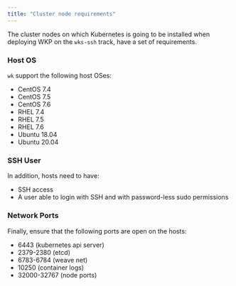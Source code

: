 ```yaml
---
title: "Cluster node requirements"
---
```


The cluster nodes on which Kubernetes is going to be installed when deploying WKP on the `wks-ssh` track,
have a set of requirements.

### Host OS

`wk` support the following host OSes:

- CentOS 7.4
- CentOS 7.5
- CentOS 7.6
- RHEL 7.4
- RHEL 7.5
- RHEL 7.6
- Ubuntu 18.04
- Ubuntu 20.04

### SSH User

In addition, hosts need to have:

- SSH access
- A user able to login with SSH and with password-less sudo permissions

### Network Ports

Finally, ensure that the following ports are open on the hosts:

- 6443 (kubernetes api server)
- 2379-2380 (etcd)
- 6783-6784 (weave net)
- 10250 (container logs)
- 32000-32767 (node ports)
